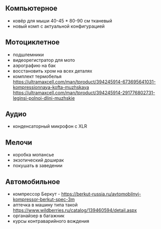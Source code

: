 ## Компьютерное
- ковёр для мыши 40-45 * 80-90 см тканевый
- новый комп с актуальной конфигурацией
## Мотоциклетное
- подшлемники
- видеорегистратор для мото 
- аэрографию на бак
- восстановить хром на всех деталях
- комплект термобелья https://ultramaxcell.com/man/tproduct/394245914-673695641031-kompressionnaya-kofta-muzhskaya  https://ultramaxcell.com/man/tproduct/394245914-291776802731-leginsi-polnoi-dlini-muzhskie
## Аудио
- конденсаторный микрофон с XLR
## Мелочи
- коробка мопансье
- экзотический доширак
- покушать в заведении
## Автомобильное
- компрессор Беркут - https://berkut-russia.ru/avtomobilnyj-kompressor-berkut-spec-3m
- аптечка в машину типа такой https://www.wildberries.ru/catalog/139460594/detail.aspx
- органайзер в багажник
- курсы контраварийного вождения
